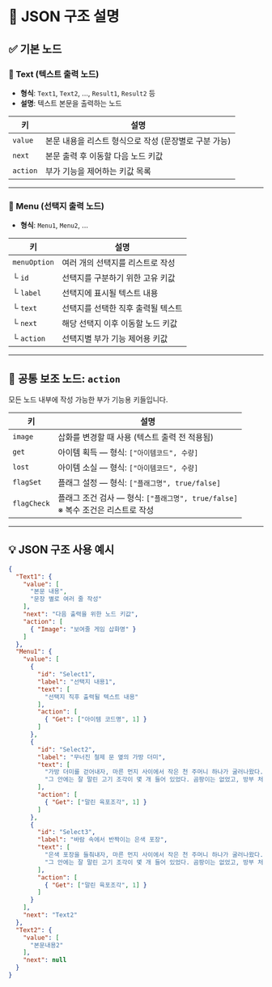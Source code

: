 # 📄 JSON 구조 설명

## ✅ 기본 노드

### 🔹 Text (텍스트 출력 노드)
- **형식**: `Text1`, `Text2`, ..., `Result1`, `Result2` 등
- **설명**: 텍스트 본문을 출력하는 노드

| 키 | 설명 |
|----|------|
| `value` | 본문 내용을 리스트 형식으로 작성 (문장별로 구분 가능) |
| `next`  | 본문 출력 후 이동할 다음 노드 키값 |
| `action` | 부가 기능을 제어하는 키값 목록 |

---

### 🔹 Menu (선택지 출력 노드)
- **형식**: `Menu1`, `Menu2`, ...

| 키 | 설명 |
|----|------|
| `menuOption` | 여러 개의 선택지를 리스트로 작성 |
| └ `id` | 선택지를 구분하기 위한 고유 키값 |
| └ `label` | 선택지에 표시될 텍스트 내용 |
| └ `text` | 선택지를 선택한 직후 출력될 텍스트 |
| └ `next` | 해당 선택지 이후 이동할 노드 키값 |
| └ `action` | 선택지별 부가 기능 제어용 키값 |

---

## 🔧 공통 보조 노드: `action`

모든 노드 내부에 작성 가능한 부가 기능용 키들입니다.

| 키 | 설명 |
|----|------|
| `image` | 삽화를 변경할 때 사용 (텍스트 출력 전 적용됨) |
| `get` | 아이템 획득 — 형식: `["아이템코드", 수량]` |
| `lost` | 아이템 소실 — 형식: `["아이템코드", 수량]` |
| `flagSet` | 플래그 설정 — 형식: `["플래그명", true/false]` |
| `flagCheck` | 플래그 조건 검사 — 형식: `["플래그명", true/false]`<br>※ 복수 조건은 리스트로 작성 |

---

## 💡 JSON 구조 사용 예시

```json
{
  "Text1": {
    "value": [
      "본문 내용",
      "문장 별로 여러 줄 작성"
    ],
    "next": "다음 출력을 위한 노드 키값",
    "action": [
      { "Image": "보여줄 게임 삽화명" }
    ]
  },
  "Menu1": {
    "value": [
      {
        "id": "Select1",
        "label": "선택지 내용1",
        "text": [
          "선택지 직후 출력될 텍스트 내용"
        ],
        "action": [
          { "Get": ["아이템 코드명", 1] }
        ]
      },
      {
        "id": "Select2",
        "label": "무너진 철제 문 옆의 가방 더미",
        "text": [
          "가방 더미를 걷어내자, 마른 먼지 사이에서 작은 천 주머니 하나가 굴러나왔다.",
          "그 안에는 잘 말린 고기 조각이 몇 개 들어 있었다. 곰팡이는 없었고, 방부 처리 덕분에 상태도 양호했다."
        ],
        "action": [
          { "Get": ["말린 육포조각", 1] }
        ]
      },
      {
        "id": "Select3",
        "label": "바람 속에서 반짝이는 은색 포장",
        "text": [
          "은색 포장을 들춰내자, 마른 먼지 사이에서 작은 천 주머니 하나가 굴러나왔다.",
          "그 안에는 잘 말린 고기 조각이 몇 개 들어 있었다. 곰팡이는 없었고, 방부 처리 덕분에 상태도 양호했다."
        ],
        "action": [
          { "Get": ["말린 육포조각", 1] }
        ]
      }
    ],
    "next": "Text2"
  },
  "Text2": {
    "value": [
      "본문내용2"
    ],
    "next": null
  }
}
